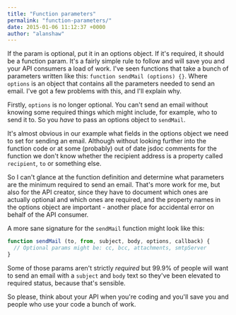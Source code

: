 ```yaml
---
title: "Function parameters"
permalink: "function-parameters/"
date: 2015-01-06 11:12:37 +0000
author: "alanshaw"
---
```

If the param is optional, put it in an options object. If it's required, it should be a function param. It's a fairly simple rule to follow and will save you and your API consumers a load of work. I've seen functions that take a bunch of parameters written like this: `function sendMail (options) {}`. Where `options` is an object that contains all the parameters needed to send an email. I've got a few problems with this, and I'll explain why.

Firstly, `options` is no longer optional. You can't send an email without knowing some required things which might include, for example, who to send it to. So you _have_ to pass an options object to `sendMail`.

It's almost obvious in our example what fields in the options object we need to set for sending an email. Although without looking further into the function code or at some (probably) out of date jsdoc comments for the function we don't know whether the recipient address is a property called `recipient`, `to` or something else.

So I can't glance at the function definition and determine what parameters are the minimum required to send an email. That's more work for me, but also for the API creator, since they have to document which ones are actually optional and which ones are required, and the property names in the options object are important - another place for accidental error on behalf of the API consumer.

A more sane signature for the `sendMail` function might look like this:

```js
function sendMail (to, from, subject, body, options, callback) {
  // Optional params might be: cc, bcc, attachments, smtpServer
}
```

Some of those params aren't strictly _required_ but 99.9% of people will want to send an email with a `subject` and `body` text so they've been elevated to required status, because that's sensible.

So please, think about your API when you're coding and you'll save you and people who use your code a bunch of work.

